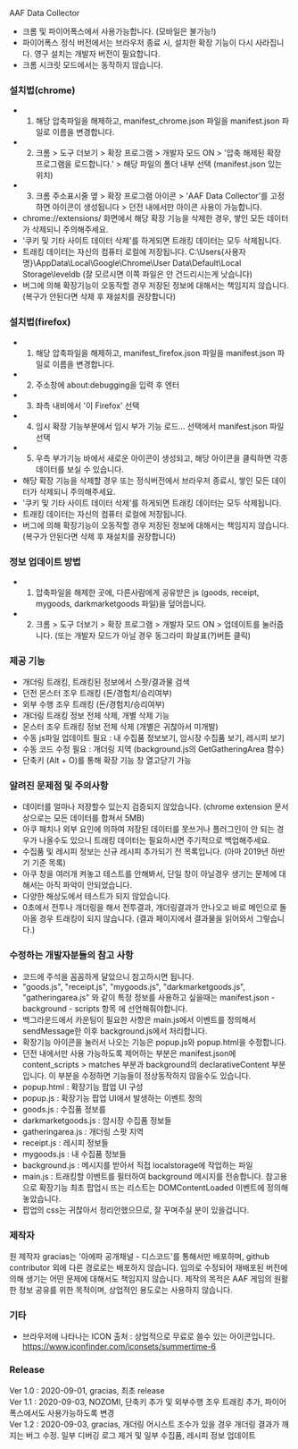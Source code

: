 AAF Data Collector

* 크롬 및 파이어폭스에서 사용가능합니다. (모바일은 불가능!)
* 파이어폭스 정식 버전에서는 브라우저 종료 시, 설치한 확장 기능이 다시 사라집니다. 영구 설치는 개발자 버전이 필요합니다.
* 크롬 시크릿 모드에서는 동작하지 않습니다.

### 설치법(chrome)
* 1. 해당 압축파일을 해제하고, manifest_chrome.json 파일을 manifest.json 파일로 이름을 변경합니다.
* 2. 크롬 > 도구 더보기 > 확장 프로그램 > 개발자 모드 ON > '압축 해제된 확장 프로그램을 로드합니다.' > 해당 파일의 폴더 내부 선택 (manifest.json 있는 위치)
* 3. 크롬 주소표시줄 옆 > 확장 프로그램 아이콘 > 'AAF Data Collector'를 고정하면 아이콘이 생성됩니다 > 던전 내에서만 아이콘 사용이 가능합니다.
* chrome://extensions/ 화면에서 해당 확장 기능을 삭제한 경우, 쌓인 모든 데이터가 삭제되니 주의해주세요.
* '쿠키 및 기타 사이트 데이터 삭제'를 하게되면 트래킹 데이터는 모두 삭제됩니다.
* 트래킹 데이터는 자신의 컴퓨터 로컬에 저장됩니다. C:\Users\{사용자명}\AppData\Local\Google\Chrome\User Data\Default\Local Storage\leveldb (잘 모르시면 이쪽 파일은 안 건드리시는게 낫습니다)
* 버그에 의해 확장기능이 오동작할 경우 저장된 정보에 대해서는 책임지지 않습니다. (복구가 안된다면 삭제 후 재설치를 권장합니다)

### 설치법(firefox)
* 1. 해당 압축파일을 해제하고, manifest_firefox.json 파일을 manifest.json 파일로 이름을 변경합니다.
* 2. 주소창에 about:debugging을 입력 후 엔터
* 3. 좌측 내비에서 '이 Firefox' 선택
* 4. 임시 확장 기능부분에서 임시 부가 기능 로드... 선택에서 manifest.json 파일 선택
* 5. 우측 부가기능 바에서 새로운 아이콘이 생성되고, 해당 아이콘을 클릭하면 각종 데이터를 보실 수 있습니다.
* 해당 확장 기능을 삭제할 경우 또는 정식버전에서 브라우저 종료시, 쌓인 모든 데이터가 삭제되니 주의해주세요.
* '쿠키 및 기타 사이트 데이터 삭제'를 하게되면 트래킹 데이터는 모두 삭제됩니다.
* 트래킹 데이터는 자신의 컴퓨터 로컬에 저장됩니다.
* 버그에 의해 확장기능이 오동작할 경우 저장된 정보에 대해서는 책임지지 않습니다. (복구가 안된다면 삭제 후 재설치를 권장합니다)

### 정보 업데이트 방법
* 1. 압축파일을 해제한 곳에, 다른사람에게 공유받은 js (goods, receipt, mygoods, darkmarketgoods 파일)을 덮어씁니다.
* 2. 크롬 > 도구 더보기 > 확장 프로그램 > 개발자 모드 ON > 업데이트를 눌러줍니다. (또는 개발자 모드가 아닐 경우 동그라미 화살표(?)버튼 클릭)

### 제공 기능
* 개더링 트래킹, 트래킹된 정보에서 스팟/결과물 검색
* 던전 몬스터 조우 트래킹 (돈/경험치/승리여부)
* 외부 수행 조우 트래킹 (돈/경험치/승리여부)
* 개더링 트래킹 정보 전체 삭제, 개별 삭제 기능
* 몬스터 조우 트래킹 정보 전체 삭제 (개별은 귀찮아서 미개발)
* 수동 js파일 업데이트 필요 : 내 수집품 정보보기, 암시장 수집품 보기, 레시피 보기
* 수동 코드 수정 필요 : 개더링 지역 (background.js의 GetGatheringArea 함수)
* 단축키 (Alt + O)를 통해 확장 기능 창 열고닫기 가능

### 알려진 문제점 및 주의사항
* 데이터를 얼마나 저장할수 있는지 검증되지 않았습니다. (chrome extension 문서상으로는 모든 데이터를 합쳐서 5MB)
* 아쿠 패치나 외부 요인에 의하여 저장된 데이터를 못쓰거나 플러그인이 안 되는 경우가 나올수도 있으니 트래킹 데이터는 필요하시면 주기적으로 백업해주세요.
* 수집품 및 레시피 정보는 신규 레시피 추가되기 전 목록입니다. (아마 2019년 하반기 기준 목록)
* 아쿠 창을 여러개 켜놓고 테스트를 안해봐서, 단일 창이 아닐경우 생기는 문제에 대해서는 아직 파악이 안되었습니다.
* 다양한 해상도에서 테스트가 되지 않았습니다.
* 0초에서 전투나 개더링을 해서 전투결과, 개더링결과가 안나오고 바로 메인으로 돌아올 경우 트래킹이 되지 않습니다. (결과 페이지에서 결과물을 읽어와서 그렇습니다.)

### 수정하는 개발자분들의 참고 사항
* 코드에 주석을 꼼꼼하게 달았으니 참고하시면 됩니다.
* "goods.js", "receipt.js", "mygoods.js", "darkmarketgoods.js", "gatheringarea.js" 와 같이 특정 정보를 사용하고 싶을때는 manifest.json - background - scripts 항목 에 선언해줘야합니다.
* 백그라운드에서 카운팅이 필요한 사항은 main.js에서 이벤트를 정의해서 sendMessage한 이후 background.js에서 처리합니다.
* 확장기능 아이콘을 눌러서 나오는 기능은 popup.js와 popup.html을 수정합니다.
* 던전 내에서만 사용 가능하도록 제어하는 부분은 manifest.json에 content_scripts > matches 부분과 background의 declarativeContent 부분입니다. 이 부분을 수정하면 기능들이 정상동작하지 않을수도 있습니다.
* popup.html : 확장기능 팝업 UI 구성
* popup.js : 확장기능 팝업 UI에서 발생하는 이벤트 정의
* goods.js : 수집품 정보를
* darkmarketgoods.js : 암시장 수집품 정보들
* gatheringarea.js : 개더링 스팟 지역
* receipt.js : 레시피 정보들
* mygoods.js : 내 수집품 정보들
* background.js : 메시지를 받아서 직접 localstorage에 작업하는 파일
* main.js : 트래킹할 이벤트를 필터하여 background 메시지를 전송합니다. 참고용으로 확장기능 최초 팝업시 뜨는 리스트는 DOMContentLoaded 이벤트에 정의해놓았습니다.
* 팝업의 css는 귀찮아서 정리안했으므로, 잘 꾸며주실 분이 있을겁니다.

### 제작자
원 제작자 gracias는 '아에파 공개채널 - 디스코드'를 통해서만 배포하며, github contributor 외에 다른 경로로는 배포하지 않습니다.
임의로 수정되어 재배포된 버전에 의해 생기는 어떤 문제에 대해서도 책임지지 않습니다.
제작의 목적은 AAF 게임의 원활한 정보 공유를 위한 목적이며, 상업적인 용도로는 사용하지 않습니다.

### 기타
* 브라우저에 나타나는 ICON 출처 : 상업적으로 무료로 쓸수 있는 아이콘입니다.
https://www.iconfinder.com/iconsets/summertime-6

### Release
Ver 1.0 : 2020-09-01, gracias, 최초 release  
Ver 1.1 : 2020-09-03, NOZOMI, 단축키 추가 및 외부수행 조우 트래킹 추가, 파이어폭스에서도 사용가능하도록 변경  
Ver 1.2 : 2020-09-03, gracias, 개더링 어시스트 조수가 있을 경우 개더링 결과가 깨지는 버그 수정. 일부 디버깅 로그 제거 및 일부 수집품, 레시피 정보 업데이트  